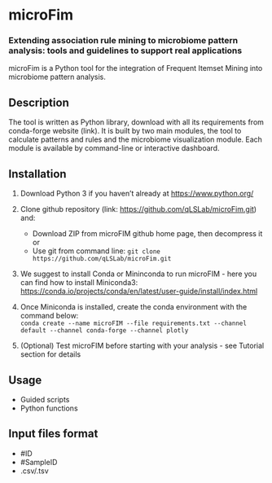 # microFim
### Extending association rule mining to microbiome pattern analysis: tools and guidelines to support real applications
microFim is a Python tool for the integration of Frequent Itemset Mining into microbiome pattern analysis.

## Description
The tool is written as Python library, download with all its requirements from conda-forge website (link). 
It is built by two main modules, the tool to calculate patterns and rules and the microbiome visualization module.
Each module is available by command-line or interactive dashboard.

## Installation
1. Download Python 3 if you haven’t already at https://www.python.org/
2. Clone github repository (link: https://github.com/qLSLab/microFim.git) and:
    * Download ZIP from microFIM github home page, then decompress it\
    or 
    * Use git from command line: `git clone https://github.com/qLSLab/microFim.git`

3. We suggest to install Conda or Mininconda to run microFIM - here you can find how to install Miniconda3: https://conda.io/projects/conda/en/latest/user-guide/install/index.html

4. Once Miniconda is installed, create the conda environment with the command below: \
`conda create --name microFIM --file requirements.txt --channel default --channel conda-forge --channel plotly`

5. (Optional) Test microFIM before starting with your analysis - see Tutorial section for details

## Usage
* Guided scripts
* Python functions

## Input files format
* #ID
* #SampleID
* .csv/.tsv
